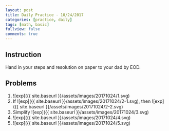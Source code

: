 ```yaml
---
layout: post
title: Daily Practice - 10/24/2017
categories: [practice, daily]
tags: [math, basic]
fullview: false
comments: true
---
```


## Instruction
Hand in your steps and resolution on paper to your dad by EOD.

## Problems

1. ![exp]({{ site.baseurl }}/assets/images/20171024/1.svg)
2. If ![exp]({{ site.baseurl }}/assets/images/20171024/2-1.svg), then ![exp]({{ site.baseurl }}/assets/images/20171024/2-2.svg)
3. Simplify ![exp]({{ site.baseurl }}/assets/images/20171024/3.svg)
4. ![exp]({{ site.baseurl }}/assets/images/20171024/4.svg)
5. ![exp]({{ site.baseurl }}/assets/images/20171024/5.svg)